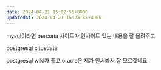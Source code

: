 ```yaml
---
date: 2024-04-21 15:02:55+0000
updatedAt: 2024-04-21 15:23:53+4960
---
```

mysql이라면 percona 사이트가 인사이트 있는 내용을 잘 올려주고 

postgresql citusdata

postgresql wiki가 좋고 oracle은 제가 안써봐서 잘 모르겠네요